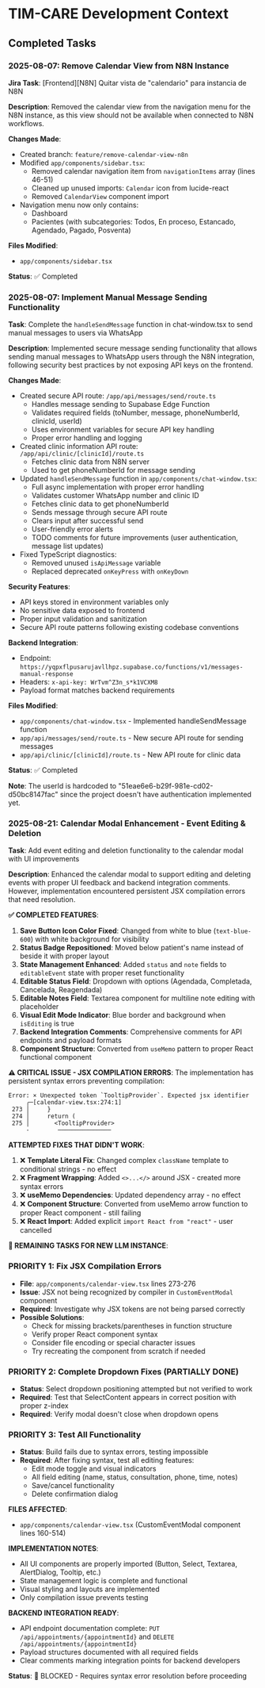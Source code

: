 # TIM-CARE Development Context

## Completed Tasks

### 2025-08-07: Remove Calendar View from N8N Instance
**Jira Task**: [Frontend][N8N] Quitar vista de "calendario" para instancia de N8N

**Description**: Removed the calendar view from the navigation menu for the N8N instance, as this view should not be available when connected to N8N workflows.

**Changes Made**:
- Created branch: `feature/remove-calendar-view-n8n`
- Modified `app/components/sidebar.tsx`:
  - Removed calendar navigation item from `navigationItems` array (lines 46-51)
  - Cleaned up unused imports: `Calendar` icon from lucide-react
  - Removed `CalendarView` component import
- Navigation menu now only contains:
  - Dashboard
  - Pacientes (with subcategories: Todos, En proceso, Estancado, Agendado, Pagado, Posventa)

**Files Modified**:
- `app/components/sidebar.tsx`

**Status**: ✅ Completed

### 2025-08-07: Implement Manual Message Sending Functionality
**Task**: Complete the `handleSendMessage` function in chat-window.tsx to send manual messages to users via WhatsApp

**Description**: Implemented secure message sending functionality that allows sending manual messages to WhatsApp users through the N8N integration, following security best practices by not exposing API keys on the frontend.

**Changes Made**:
- Created secure API route: `/app/api/messages/send/route.ts`
  - Handles message sending to Supabase Edge Function
  - Validates required fields (toNumber, message, phoneNumberId, clinicId, userId)
  - Uses environment variables for secure API key handling
  - Proper error handling and logging
- Created clinic information API route: `/app/api/clinic/[clinicId]/route.ts`
  - Fetches clinic data from N8N server
  - Used to get phoneNumberId for message sending
- Updated `handleSendMessage` function in `app/components/chat-window.tsx`:
  - Full async implementation with proper error handling
  - Validates customer WhatsApp number and clinic ID
  - Fetches clinic data to get phoneNumberId
  - Sends message through secure API route
  - Clears input after successful send
  - User-friendly error alerts
  - TODO comments for future improvements (user authentication, message list updates)
- Fixed TypeScript diagnostics:
  - Removed unused `isApiMessage` variable
  - Replaced deprecated `onKeyPress` with `onKeyDown`

**Security Features**:
- API keys stored in environment variables only
- No sensitive data exposed to frontend
- Proper input validation and sanitization
- Secure API route patterns following existing codebase conventions

**Backend Integration**: 
- Endpoint: `https://yqpxflpusarujavllhpz.supabase.co/functions/v1/messages-manual-response`
- Headers: `x-api-key: WrTvm^Z3n_s*k1VCXM8`
- Payload format matches backend requirements

**Files Modified**:
- `app/components/chat-window.tsx` - Implemented handleSendMessage function
- `app/api/messages/send/route.ts` - New secure API route for sending messages  
- `app/api/clinic/[clinicId]/route.ts` - New API route for clinic data

**Status**: ✅ Completed

**Note**: The userId is hardcoded to "51eae6e6-b29f-981e-cd02-d50bc8147fac" since the project doesn't have authentication implemented yet.

### 2025-08-21: Calendar Modal Enhancement - Event Editing & Deletion
**Task**: Add event editing and deletion functionality to the calendar modal with UI improvements

**Description**: Enhanced the calendar modal to support editing and deleting events with proper UI feedback and backend integration comments. However, implementation encountered persistent JSX compilation errors that need resolution.

**✅ COMPLETED FEATURES**:
1. **Save Button Icon Color Fixed**: Changed from white to blue (`text-blue-600`) with white background for visibility
2. **Status Badge Repositioned**: Moved below patient's name instead of beside it with proper layout
3. **State Management Enhanced**: Added `status` and `note` fields to `editableEvent` state with proper reset functionality
4. **Editable Status Field**: Dropdown with options (Agendada, Completada, Cancelada, Reagendada) 
5. **Editable Notes Field**: Textarea component for multiline note editing with placeholder
6. **Visual Edit Mode Indicator**: Blue border and background when `isEditing` is true
7. **Backend Integration Comments**: Comprehensive comments for API endpoints and payload formats
8. **Component Structure**: Converted from `useMemo` pattern to proper React functional component

**⚠️ CRITICAL ISSUE - JSX COMPILATION ERRORS**:
The implementation has persistent syntax errors preventing compilation:

```
Error: × Unexpected token `TooltipProvider`. Expected jsx identifier
     ╭─[calendar-view.tsx:274:1]
 273 │     }
 274 │     return (
 275 │       <TooltipProvider>
     ·        ───────────────
```

**ATTEMPTED FIXES THAT DIDN'T WORK**:
1. ❌ **Template Literal Fix**: Changed complex `className` template to conditional strings - no effect
2. ❌ **Fragment Wrapping**: Added `<>...</>` around JSX - created more syntax errors
3. ❌ **useMemo Dependencies**: Updated dependency array - no effect  
4. ❌ **Component Structure**: Converted from useMemo arrow function to proper React component - still failing
5. ❌ **React Import**: Added explicit `import React from "react"` - user cancelled

**🔧 REMAINING TASKS FOR NEW LLM INSTANCE**:

### PRIORITY 1: Fix JSX Compilation Errors
- **File**: `app/components/calendar-view.tsx` lines 273-276
- **Issue**: JSX not being recognized by compiler in `CustomEventModal` component
- **Required**: Investigate why JSX tokens are not being parsed correctly
- **Possible Solutions**: 
  - Check for missing brackets/parentheses in function structure
  - Verify proper React component syntax
  - Consider file encoding or special character issues
  - Try recreating the component from scratch if needed

### PRIORITY 2: Complete Dropdown Fixes (PARTIALLY DONE)  
- **Status**: Select dropdown positioning attempted but not verified to work
- **Required**: Test that SelectContent appears in correct position with proper z-index
- **Required**: Verify modal doesn't close when dropdown opens

### PRIORITY 3: Test All Functionality
- **Status**: Build fails due to syntax errors, testing impossible
- **Required**: After fixing syntax, test all editing features:
  - Edit mode toggle and visual indicators
  - All field editing (name, status, consultation, phone, time, notes)
  - Save/cancel functionality  
  - Delete confirmation dialog

**FILES AFFECTED**:
- `app/components/calendar-view.tsx` (CustomEventModal component lines 160-514)

**IMPLEMENTATION NOTES**:
- All UI components are properly imported (Button, Select, Textarea, AlertDialog, Tooltip, etc.)
- State management logic is complete and functional
- Visual styling and layouts are implemented
- Only compilation issue prevents testing

**BACKEND INTEGRATION READY**:
- API endpoint documentation complete: `PUT /api/appointments/{appointmentId}` and `DELETE /api/appointments/{appointmentId}`  
- Payload structures documented with all required fields
- Clear comments marking integration points for backend developers

**Status**: 🚨 BLOCKED - Requires syntax error resolution before proceeding